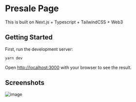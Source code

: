 # Presale Page

This is built on Next.js + Typescript + TailwindCSS + Web3

## Getting Started

First, run the development server:

```bash
yarn dev
```

Open [http://localhost:3000](http://localhost:3000) with your browser to see the result.

## Screenshots
![image](https://user-images.githubusercontent.com/3013114/125096348-0f8b2380-e0a3-11eb-9806-a67a9c34453b.png)

